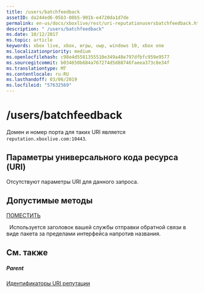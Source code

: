 ```yaml
---
title: /users/batchfeedback
assetID: da244ed6-05b3-08b5-901b-e4720da1d7de
permalink: en-us/docs/xboxlive/rest/uri-reputationusersbatchfeedback.html
description: " /users/batchfeedback"
ms.date: 10/12/2017
ms.topic: article
keywords: xbox live, xbox, игры, uwp, windows 10, xbox one
ms.localizationpriority: medium
ms.openlocfilehash: c98e4d5581355510e349a48e797dfbfc959e9577
ms.sourcegitcommit: b034650b684a767274d5d88746faeea373c8e34f
ms.translationtype: MT
ms.contentlocale: ru-RU
ms.lasthandoff: 03/06/2019
ms.locfileid: "57632569"
---
```

# <a name="usersbatchfeedback"></a>/users/batchfeedback
 
Домен и номер порта для таких URI является `reputation.xboxlive.com:10443`.
 
<a id="ID4EW"></a>

 
## <a name="uri-parameters"></a>Параметры универсального кода ресурса (URI)
 
Отсутствуют параметры URI для данного запроса.
  
<a id="ID4E6"></a>

 
## <a name="valid-methods"></a>Допустимые методы

[ПОМЕСТИТЬ](uri-reputationusersbatchfeedbackpost.md)

&nbsp;&nbsp;Используется заголовок вашей службы отправки обратной связи в виде пакета за пределами интерфейса напротив названия.
 
<a id="ID4EJB"></a>

 
## <a name="see-also"></a>См. также
 
<a id="ID4ELB"></a>

 
##### <a name="parent"></a>Parent 

[Идентификаторы URI репутации](atoc-reference-reputation.md)

   